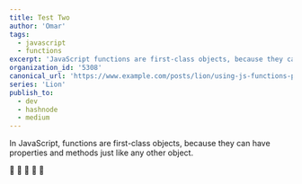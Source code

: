 ```yaml
---
title: Test Two
author: 'Omar'
tags:
  - javascript
  - functions
excerpt: 'JavaScript functions are first-class objects, because they can have properties and methods just like any other object'
organization_id: '5308'
canonical_url: 'https://www.example.com/posts/lion/using-js-functions-properties'
series: 'Lion'
publish_to:
  - dev
  - hashnode
  - medium
---
```


 In JavaScript, functions are first-class objects, because they can have properties and methods just like any other object.

 🍻 🍻 🍻 🍻 🍻
